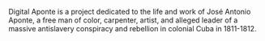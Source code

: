 Digital Aponte is a project dedicated to the life and work of José Antonio Aponte, a free man of color, carpenter, artist, and alleged leader of a massive antislavery conspiracy and rebellion in colonial Cuba in 1811-1812.
